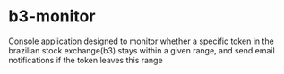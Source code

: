 # b3-monitor
Console application designed to monitor whether a specific token in the brazilian stock exchange(b3) stays within a given range, and send email notifications if the token leaves this range
